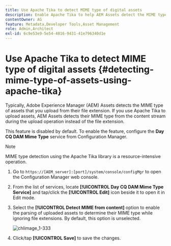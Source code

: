 ```yaml
---
title: Use Apache Tika to detect MIME type of digital assets
description: Enable Apache Tika to help AEM Assets detect the MIME type of assets from the content stream during the upload operation instead of the file extension.
contentOwner: AG
feature: Metadata,Developer Tools,Asset Management
role: Admin,Architect
exl-id: 6c9e53e9-5e54-4816-9431-41e796340d1e
---
```

# Use Apache Tika to detect MIME type of digital assets {#detecting-mime-type-of-assets-using-apache-tika}

Typically, Adobe Experience Manager (AEM) Assets detects the MIME type of assets that you upload from their file extension. If you use Apache Tika to upload assets, AEM Assets detects their MIME type from the content stream during the upload operation instead of the file extension.

This feature is disabled by default. To enable the feature, configure the **Day CQ DAM Mime Type** service from Configuration Manager.

>[!NOTE]
>
>MIME type detection using the Apache Tika library is a resource-intensive operation.

1. Go to `https://[AEM_server]:[port]/system/console/configMgr` to open the Configuration Manager web console.
1. From the list of services, locate **[!UICONTROL Day CQ DAM Mime Type Service]** and tap/click the **[!UICONTROL Edit]** icon beside it to open it in Edit mode.   

1. Select the **[!UICONTROL Detect MIME from content]** option to enable the parsing of uploaded assets to determine their MIME type while ignoring file extensions. By default, this option is unselected.

   ![chlimage_1-333](assets/chlimage_1-333.png)

1. Click/tap **[!UICONTROL Save]** to save the changes.
